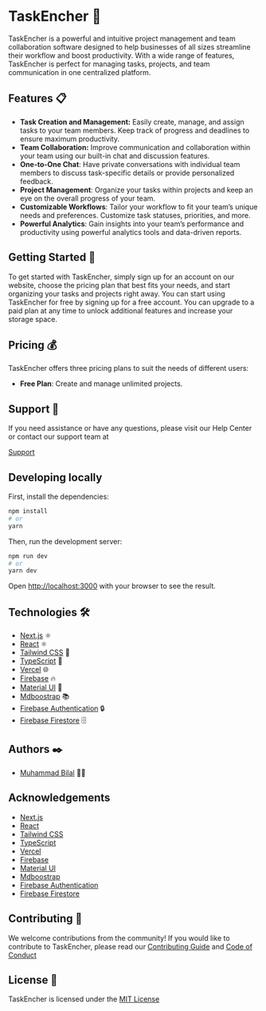 # TaskEncher 🚀

TaskEncher is a powerful and intuitive project management and team collaboration software designed to help businesses of all sizes streamline their workflow and boost productivity. With a wide range of features, TaskEncher is perfect for managing tasks, projects, and team communication in one centralized platform.

## Features 📋
- **Task Creation and Management:** Easily create, manage, and assign tasks to your team members. Keep track of progress and deadlines to ensure maximum productivity.
- **Team Collaboration:** Improve communication and collaboration within your team using our built-in chat and discussion features.
- **One-to-One Chat**: Have private conversations with individual team members to discuss task-specific details or provide personalized feedback.
- **Project Management**: Organize your tasks within projects and keep an eye on the overall progress of your team.
- **Customizable Workflows**: Tailor your workflow to fit your team’s unique needs and preferences. Customize task statuses, priorities, and more.
- **Powerful Analytics**: Gain insights into your team’s performance and productivity using powerful analytics tools and data-driven reports.

## Getting Started 🚀
To get started with TaskEncher, simply sign up for an account on our website, choose the pricing plan that best fits your needs, and start organizing your tasks and projects right away.
You can start using TaskEncher for free by signing up for a free account. You can upgrade to a paid plan at any time to unlock additional features and increase your storage space.

## Pricing 💰
TaskEncher offers three pricing plans to suit the needs of different users:

- **Free Plan**: Create and manage unlimited projects.

## Support 🤝
If you need assistance or have any questions, please visit our Help Center or contact our support team at 
<!-- Convert it to mail -->
[Support](mailto:"bilalmohib7896@gmail.com")

## Developing locally
First, install the dependencies:
```bash
npm install
# or
yarn
```

Then, run the development server:
```bash
npm run dev
# or
yarn dev
```

Open [http://localhost:3000](http://localhost:3000) with your browser to see the result.

## Technologies 🛠️
- [Next.js](https://nextjs.org/) ⚛️
- [React](https://reactjs.org/) ⚛️
- [Tailwind CSS](https://tailwindcss.com/) 🎨
- [TypeScript](https://www.typescriptlang.org/) 🚀
- [Vercel](https://vercel.com/) 🌐
- [Firebase](https://firebase.google.com/) 🔥
- [Material UI](https://material-ui.com/) 🎉
- [Mdboostrap](https://mdbootstrap.com/) 📚
- [Firebase Authentication](https://firebase.google.com/docs/auth) 🔒
- [Firebase Firestore](https://firebase.google.com/docs/firestore) 🗄️

## Authors ✒️
- [Muhammad Bilal](https://github.com/Muhammad-Bilal-7896/) 🧑‍💻

## Acknowledgements
- [Next.js](https://nextjs.org/)
- [React](https://reactjs.org/)
- [Tailwind CSS](https://tailwindcss.com/)
- [TypeScript](https://www.typescriptlang.org/)
- [Vercel](https://vercel.com/)
- [Firebase](https://firebase.google.com/)
- [Material UI](https://material-ui.com/)
- [Mdboostrap](https://mdbootstrap.com/)
- [Firebase Authentication](https://firebase.google.com/docs/auth)
- [Firebase Firestore](https://firebase.google.com/docs/firestore)

## Contributing 🤝
We welcome contributions from the community! If you would like to contribute to TaskEncher, please read our [Contributing Guide](https://github.com/taskencher/taskencher/blob/main/CONTRIBUTING.md) and [Code of Conduct](https://github.com/taskencher/taskencher/blob/main/CODE_OF_CONDUCT.md)

## License 📄
TaskEncher is licensed under the [MIT License](https://github.com/taskencher/taskencher/blob/main/LICENSE)
